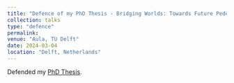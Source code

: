 ```yaml
---
title: "Defence of my PhD Thesis - Bridging Worlds: Towards Future Pedestrian-Automated Vehicle Interactions"
collection: talks
type: "defence"
permalink: 
venue: "Aula, TU Delft"
date: 2024-03-04
location: "Delft, Netherlands"
---
```


Defended my [PhD Thesis](https://doi.org/10.4233/uuid:2879077b-f96f-4380-800a-d796611ba26a).
